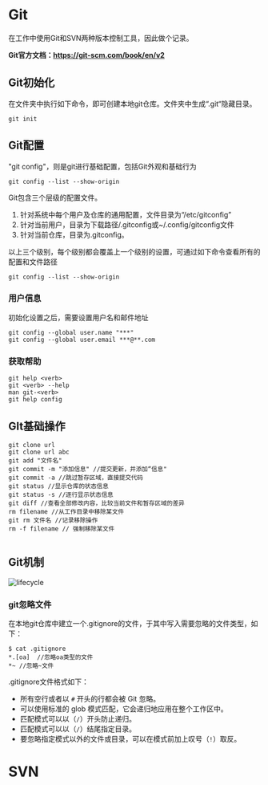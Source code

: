 # Git

在工作中使用Git和SVN两种版本控制工具，因此做个记录。

**Git官方文档：https://git-scm.com/book/en/v2**

## Git初始化

在文件夹中执行如下命令，即可创建本地git仓库。文件夹中生成“.git“隐藏目录。

```
git init
```

## Git配置

"git config"，则是git进行基础配置，包括Git外观和基础行为

```
git config --list --show-origin
```

Git包含三个层级的配置文件。

1. 针对系统中每个用户及仓库的通用配置，文件目录为“/etc/gitconfig”
2. 针对当前用户，目录为下载路径/.gitconfig或~/.config/gitconfig文件
3. 针对当前仓库，目录为.gitconfig。

以上三个级别，每个级别都会覆盖上一个级别的设置，可通过如下命令查看所有的配置和文件路径

```
git config --list --show-origin
```

### 用户信息

初始化设置之后，需要设置用户名和邮件地址

```
git config --global user.name "***"
git config --global user.email ***@**.com
```

### 获取帮助

```
git help <verb>
git <verb> --help
man git-<verb>
git help config
```

## GIt基础操作

```
git clone url
git clone url abc
git add "文件名"
git commit -m "添加信息" //提交更新，并添加“信息"
git commit -a //跳过暂存区域，直接提交代码
git status //显示仓库的状态信息
git status -s //逐行显示状态信息
git diff //查看全部修改内容，比较当前文件和暂存区域的差异
rm filename //从工作目录中移除某文件
git rm 文件名 //记录移除操作
rm -f filename // 强制移除某文件


```

## Git机制

![lifecycle](C:\Users\user\Desktop\lifecycle.png)

### git忽略文件

在本地git仓库中建立一个.gitignore的文件，于其中写入需要忽略的文件类型，如下：

```
$ cat .gitignore
*.[oa]  //忽略oa类型的文件
*~ //忽略~文件
```

.gitignore文件格式如下：

- 所有空行或者以 `#` 开头的行都会被 Git 忽略。
- 可以使用标准的 glob 模式匹配，它会递归地应用在整个工作区中。
- 匹配模式可以以（`/`）开头防止递归。
- 匹配模式可以以（`/`）结尾指定目录。
- 要忽略指定模式以外的文件或目录，可以在模式前加上叹号（`!`）取反。



































# SVN
